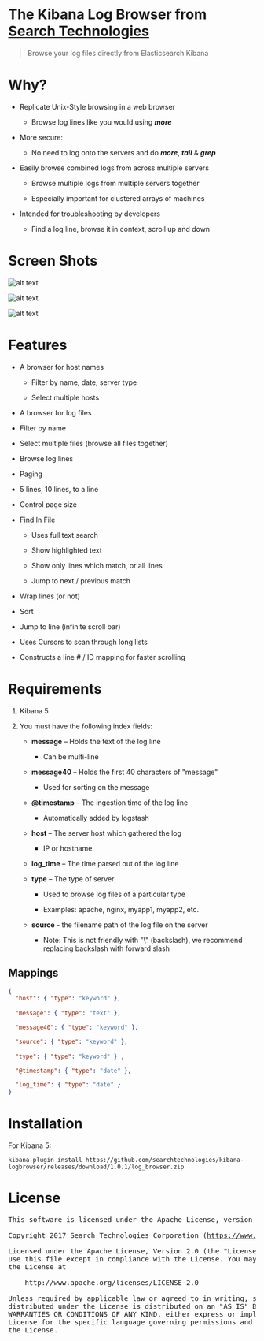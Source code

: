 # The Kibana Log Browser from [Search Technologies](http://www.searchtechnologies.com) 

> Browse your log files directly from Elasticsearch Kibana

# Why?

 - Replicate Unix-Style browsing in a web browser
 
   - Browse log lines like you would using **_more_**
 
 - More secure:
 
   - No need to log onto the servers and do **_more_**, **_tail_** & **_grep_**
   
 - Easily browse combined logs from across multiple servers
 
   - Browse multiple logs from multiple servers together
   
   - Especially important for clustered arrays of machines
   
 - Intended for troubleshooting by developers
 
   - Find a log line, browse it in context, scroll up and down

# Screen Shots

![alt text](https://cloud.githubusercontent.com/assets/1406946/23687388/3d6eaf50-037c-11e7-8e37-970e8cfc3fa5.PNG "Shows selecting servers and files")

![alt text](https://cloud.githubusercontent.com/assets/1406946/23687389/3d726708-037c-11e7-8655-c9c529fcc1d7.PNG "Browsing a log file and log file controls")

![alt text](https://cloud.githubusercontent.com/assets/1406946/23687390/3d7928d6-037c-11e7-8b61-05883a147a3f.PNG "Searching Log Files")

# Features

 - A browser for host names
 
   - Filter by name, date, server type
 
   - Select multiple hosts
 
 -  A browser for log files
 
   - Filter by name
   
   - Select multiple files (browse all files together)
   
 -  Browse log lines

 -  Paging
 
   -  5 lines, 10 lines, to a line
   
   -  Control page size
   
-  Find In File

   -  Uses full text search
   
   -  Show highlighted text
   
   -  Show only lines which match, or all lines
   
   -  Jump to next / previous match
   
-  Wrap lines (or not)

-  Sort

-  Jump to line (infinite scroll bar)

-  Uses Cursors to scan through long lists

-  Constructs a line # / ID mapping for faster scrolling


# Requirements

1. Kibana 5
 
2. You must have the following index fields:

   - **message** – Holds the text of the log line

      - Can be multi-line
      
   - **message40** – Holds the first 40 characters of "message"

      - Used for sorting on the message
      
   - **@timestamp** – The ingestion time of the log line
   
      - Automatically added by logstash
      
   - **host** – The server host which gathered the log
   
      - IP or hostname

   - **log_time** – The time parsed out of the log line
   
   - **type** – The type of server
   
      - Used to browse log files of a particular type
      
      - Examples:  apache, nginx, myapp1, myapp2, etc.

   - **source** - the filename path of the log file on the server
   
      - Note: This is not friendly with "\\" (backslash), we recommend replacing backslash with forward slash
 
## Mappings
 
```JSON
{
  "host": { "type": "keyword" }, 
  
  "message": { "type": "text" }, 

  "message40": { "type": "keyword" }, 

  "source": { "type": "keyword" }, 
  
  "type": { "type": "keyword" } ,

  "@timestamp": { "type": "date" }, 

  "log_time": { "type": "date" }
}
```
 
# Installation 

For Kibana 5:

```
kibana-plugin install https://github.com/searchtechnologies/kibana-logbrowser/releases/download/1.0.1/log_browser.zip 
```

# License

<pre>
This software is licensed under the Apache License, version 2 ("ALv2"), quoted below.

Copyright 2017 Search Technologies Corporation (<a href="https://www.searchtechnologies.com">https://www.searchtechnologies.com</a>)

Licensed under the Apache License, Version 2.0 (the "License"); you may not
use this file except in compliance with the License. You may obtain a copy of
the License at

    http://www.apache.org/licenses/LICENSE-2.0

Unless required by applicable law or agreed to in writing, software
distributed under the License is distributed on an "AS IS" BASIS, WITHOUT
WARRANTIES OR CONDITIONS OF ANY KIND, either express or implied. See the
License for the specific language governing permissions and limitations under
the License.
</pre>
